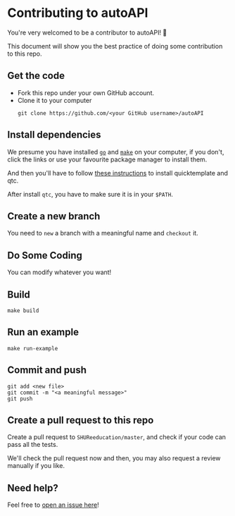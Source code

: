 # Contributing to autoAPI

You're very welcomed to be a contributor to autoAPI! 🎉

This document will show you the best practice of doing some contribution to this repo.

## Get the code

- Fork this repo under your own GitHub account.
- Clone it to your computer
  ```shell
  git clone https://github.com/<your GitHub username>/autoAPI
  ```
	
## Install dependencies

We presume you have installed [`go`](https://golang.google.cn/) and [`make`](https://www.gnu.org/software/make/) on your computer, if you don't, click the links or use your favourite package manager to install them.

And then you'll have to follow [these instructions](https://github.com/valyala/quicktemplate#quick-start) to install quicktemplate and qtc.

After install `qtc`, you have to make sure it is in your `$PATH`.

## Create a new branch
    
You need to `new` a branch with a meaningful name and `checkout` it.
    
## Do Some Coding

You can modify whatever you want!

## Build

```shell
make build
```
    
## Run an example

```shell
make run-example
```

## Commit and push

```shell
git add <new file>
git commit -m "<a meaningful message>"
git push
```

## Create a pull request to this repo

Create a pull request to `SHUReeducation/master`, and check if your code can pass all the tests.

We'll check the pull request now and then, you may also request a review manually if you like.
    
## Need help?
    
Feel free to [open an issue here](https://github.com/SHUReeducation/autoAPI/issues)!

